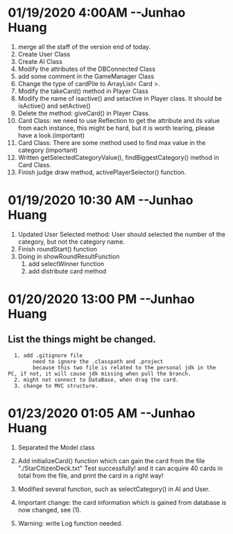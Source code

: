 # 01/19/2020 4:00AM   --Junhao Huang
  1. merge all the staff of the version end of today.
  2. Create User Class
  3. Create AI Class
  4. Modify the attributes of the DBConnected Class
  5. add some comment in the GameManager Class
  6. Change the type of cardPile to ArrayList< Card >.
  7. Modify the takeCard() method in Player Class
  8. Modify the name of isactive() and setactive in Player class. It should be isActive() and setActive()
  9. Delete the method: giveCard() in Player Class.
  10. Card Class: we need to use Reflection to get the attribute and its value from each instance, this might be hard, but it is worth learing, please have a look.(important)
  11. Card Class: There are some method used to find max value in the category (important)
  12. Written getSelectedCategoryValue(), findBiggestCategory() method in Card Class.
  13. Finish judge draw method, activePlayerSelector() function.

# 01/19/2020 10:30 AM  --Junhao Huang 
1. Updated User Selected method: User should selected the number of the category, but not the category name.
2. Finish roundStart() function
3. Doing in showRoundResultFunction 
   1. add selectWinner function
   2. add distribute card method

# 01/20/2020 13:00 PM --Junhao Huang
## List the things might be changed.
      1. add .gitignore file
            need to ignore the .classpath and .project
            because this two file is related to the personal jdk in the PC, if not, it will cause jdk missing when pull the branch.
      2. might not connect to DataBase, when drag the card.
      3. change to MVC structure. 

# 01/23/2020 01:05 AM --Junhao Huang
1. Separated the Model class
2. Add initializeCard() function which can gain the card from the file "./StarCitizenDeck.txt"
      Test successfully!
      and it can acquire 40 cards in total from the file, and print the card in a right way!
3. Modified several function, such as selectCategory() in AI and User.

4. Important change:  the card information which is gained from database is now changed, see (1).
5. Warning: write Log function needed. 
      
    